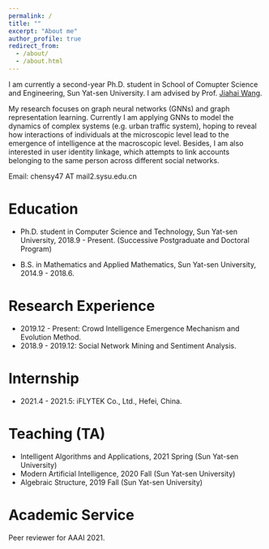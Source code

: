 ```yaml
---
permalink: /
title: ""
excerpt: "About me"
author_profile: true
redirect_from: 
  - /about/
  - /about.html
---
```


I am currently a second-year Ph.D. student in School of Comupter Science and Engineering, Sun Yat-sen University. I am advised by Prof. [Jiahai Wang](http://cse.sysu.edu.cn/content/2551).

My research focuses on graph neural networks (GNNs) and graph representation learning. Currently I am applying GNNs to model the dynamics of complex systems (e.g. urban traffic system), hoping to reveal how interactions of individuals at the microscopic level lead to the emergence of intelligence at the macroscopic level. Besides, I am also interested in user identity linkage, which attempts to link accounts belonging to the same person across different social networks.

Email: chensy47 AT mail2.sysu.edu.cn

# Education
- Ph.D. student in Computer Science and Technology, Sun Yat-sen University, 2018.9 - Present. (Successive Postgraduate and Doctoral Program)
<!-- - Master student in Computer Science and Technology, Sun Yat-sen University, 2018.9 - 2020.6. (Successive Postgraduate and Doctoral Program) -->
- B.S. in Mathematics and Applied Mathematics, Sun Yat-sen University, 2014.9 - 2018.6.

# Research Experience
- 2019.12 - Present: Crowd Intelligence Emergence Mechanism and Evolution Method.
- 2018.9 - 2019.12: Social Network Mining and Sentiment Analysis.

# Internship
- 2021.4 - 2021.5: iFLYTEK Co., Ltd., Hefei, China.

# Teaching (TA)
- Intelligent Algorithms and Applications, 2021 Spring (Sun Yat-sen University)
- Modern Artificial Intelligence, 2020 Fall (Sun Yat-sen University)
- Algebraic Structure, 2019 Fall (Sun Yat-sen University)

# Academic Service
Peer reviewer for AAAI 2021.